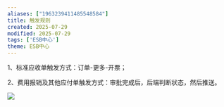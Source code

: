 ```yaml
---
aliases: ["1963239411485548584"]
title: 触发规则
created: 2025-07-29
modified: 2025-07-29
tags: ['ESB中心']
theme: ESB中心
---
```


1、标准应收单触发方式：订单-更多-开票；

2、费用报销及其他应付单触发方式：审批完成后，后端判断状态，然后推送。

![](https://myhelpdoc.oss-cn-heyuan.aliyuncs.com/mdimages/782a1c1c2724f03d043dd7a96f91fca4.jpg)
